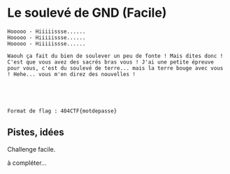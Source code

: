 # Le soulevé de GND (Facile)

```
Hooooo - Hiiiiissse......
Hooooo - Hiiiiissse......
Hooooo - Hiiiiissse......

Waouh ça fait du bien de soulever un peu de fonte ! Mais dites donc ! C'est que vous avez des sacrés bras vous ! J'ai une petite épreuve pour vous, c'est du soulevé de terre... mais la terre bouge avec vous ! Hehe... vous m'en direz des nouvelles !

 

 

Format de flag : 404CTF{motdepasse}
```

## Pistes, idées

Challenge facile.


à compléter...
